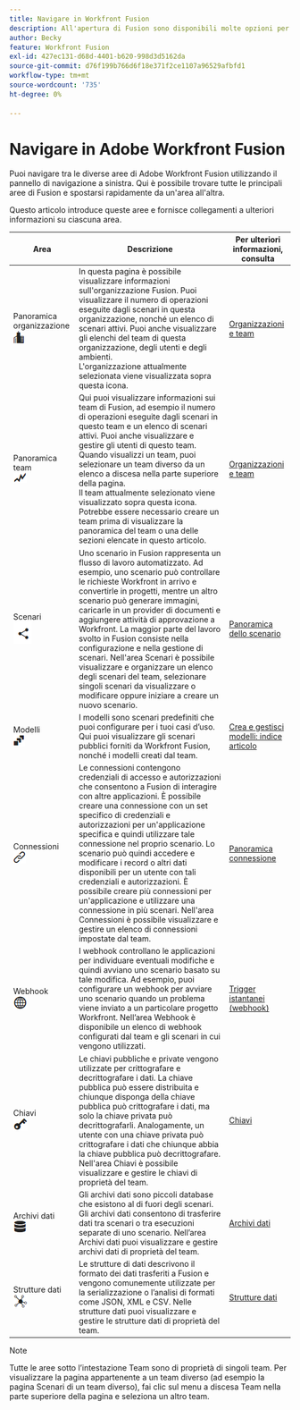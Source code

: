 ```yaml
---
title: Navigare in Workfront Fusion
description: All'apertura di Fusion sono disponibili molte opzioni per le azioni. Questo articolo ti aiuta a capire dove andare da qui.
author: Becky
feature: Workfront Fusion
exl-id: 427ec131-d68d-4401-b620-998d3d5162da
source-git-commit: d76f199b766d6f18e371f2ce1107a96529afbfd1
workflow-type: tm+mt
source-wordcount: '735'
ht-degree: 0%

---
```


# Navigare in Adobe Workfront Fusion

Puoi navigare tra le diverse aree di Adobe Workfront Fusion utilizzando il pannello di navigazione a sinistra. Qui è possibile trovare tutte le principali aree di Fusion e spostarsi rapidamente da un&#39;area all&#39;altra.

Questo articolo introduce queste aree e fornisce collegamenti a ulteriori informazioni su ciascuna area.

| Area | Descrizione | Per ulteriori informazioni, consulta |
|---|---|---|
| Panoramica organizzazione <br> ![Icona organizzazione](assets/org-icon.png) | In questa pagina è possibile visualizzare informazioni sull&#39;organizzazione Fusion. Puoi visualizzare il numero di operazioni eseguite dagli scenari in questa organizzazione, nonché un elenco di scenari attivi. Puoi anche visualizzare gli elenchi del team di questa organizzazione, degli utenti e degli ambienti.<br>L&#39;organizzazione attualmente selezionata viene visualizzata sopra questa icona. | [Organizzazioni e team](/help/workfront-fusion/set-up-and-manage-workfront-fusion/set-up-and-manage-orgs-and-teams/set-up-orgs-teams-and-users/org-and-team-overview.md) |
| Panoramica team <br> ![Icona team](assets/team-icon.png) | Qui puoi visualizzare informazioni sui team di Fusion, ad esempio il numero di operazioni eseguite dagli scenari in questo team e un elenco di scenari attivi. Puoi anche visualizzare e gestire gli utenti di questo team. Quando visualizzi un team, puoi selezionare un team diverso da un elenco a discesa nella parte superiore della pagina.<br>Il team attualmente selezionato viene visualizzato sopra questa icona.<br>Potrebbe essere necessario creare un team prima di visualizzare la panoramica del team o una delle sezioni elencate in questo articolo. | [Organizzazioni e team](/help/workfront-fusion/set-up-and-manage-workfront-fusion/set-up-and-manage-orgs-and-teams/set-up-orgs-teams-and-users/org-and-team-overview.md) |
| Scenari <br> ![Icona Scenari](assets/scenarios-icon.png) | Uno scenario in Fusion rappresenta un flusso di lavoro automatizzato. Ad esempio, uno scenario può controllare le richieste Workfront in arrivo e convertirle in progetti, mentre un altro scenario può generare immagini, caricarle in un provider di documenti e aggiungere attività di approvazione a Workfront. La maggior parte del lavoro svolto in Fusion consiste nella configurazione e nella gestione di scenari. Nell&#39;area Scenari è possibile visualizzare e organizzare un elenco degli scenari del team, selezionare singoli scenari da visualizzare o modificare oppure iniziare a creare un nuovo scenario. | [Panoramica dello scenario](/help/workfront-fusion/get-started-with-fusion/understand-fusion/scenario-overview.md) |
| Modelli <br> ![Icona Modelli](assets/templates-icon.png) | I modelli sono scenari predefiniti che puoi configurare per i tuoi casi d’uso. Qui puoi visualizzare gli scenari pubblici forniti da Workfront Fusion, nonché i modelli creati dal team. | [Crea e gestisci modelli: indice articolo](/help/workfront-fusion/create-and-manage-templates/create-manage-templates-toc.md) |
| Connessioni <br> ![Icona connessioni](assets/connections-icon.png) | Le connessioni contengono credenziali di accesso e autorizzazioni che consentono a Fusion di interagire con altre applicazioni. È possibile creare una connessione con un set specifico di credenziali e autorizzazioni per un&#39;applicazione specifica e quindi utilizzare tale connessione nel proprio scenario. Lo scenario può quindi accedere e modificare i record o altri dati disponibili per un utente con tali credenziali e autorizzazioni. È possibile creare più connessioni per un&#39;applicazione e utilizzare una connessione in più scenari. Nell&#39;area Connessioni è possibile visualizzare e gestire un elenco di connessioni impostate dal team. | [Panoramica connessione](/help/workfront-fusion/get-started-with-fusion/understand-fusion/connection-overview.md) |
| Webhook <br> ![Icona Webhook](assets/webhooks-icon.png) | I webhook controllano le applicazioni per individuare eventuali modifiche e quindi avviano uno scenario basato su tale modifica. Ad esempio, puoi configurare un webhook per avviare uno scenario quando un problema viene inviato a un particolare progetto Workfront. Nell’area Webhook è disponibile un elenco di webhook configurati dal team e gli scenari in cui vengono utilizzati. | [Trigger istantanei (webhook)](/help/workfront-fusion/references/modules/webhooks-reference.md) |
| Chiavi <br> ![Icona chiavi](assets/keys-icon.png) | Le chiavi pubbliche e private vengono utilizzate per crittografare e decrittografare i dati. La chiave pubblica può essere distribuita e chiunque disponga della chiave pubblica può crittografare i dati, ma solo la chiave privata può decrittografarli. Analogamente, un utente con una chiave privata può crittografare i dati che chiunque abbia la chiave pubblica può decrittografare. Nell&#39;area Chiavi è possibile visualizzare e gestire le chiavi di proprietà del team. | [Chiavi](/help/workfront-fusion/references/modules/keys.md) |
| Archivi dati <br> ![Icona archivi dati](assets/data-store-icon.png) | Gli archivi dati sono piccoli database che esistono al di fuori degli scenari. Gli archivi dati consentono di trasferire dati tra scenari o tra esecuzioni separate di uno scenario. Nell’area Archivi dati puoi visualizzare e gestire archivi dati di proprietà del team. | [Archivi dati](/help/workfront-fusion/create-scenarios/map-data/data-stores.md) |
| Strutture dati <br> ![Icona strutture dati](assets/data-structure-icon.png) | Le strutture di dati descrivono il formato dei dati trasferiti a Fusion e vengono comunemente utilizzate per la serializzazione o l’analisi di formati come JSON, XML e CSV. Nelle strutture dati puoi visualizzare e gestire le strutture dati di proprietà del team. | [Strutture dati](/help/workfront-fusion/references/mapping-panel/data-types/data-structures.md) |

>[!NOTE]
>
>Tutte le aree sotto l’intestazione Team sono di proprietà di singoli team. Per visualizzare la pagina appartenente a un team diverso (ad esempio la pagina Scenari di un team diverso), fai clic sul menu a discesa Team nella parte superiore della pagina e seleziona un altro team.

